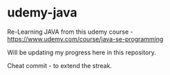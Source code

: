 # udemy-java

Re-Learning JAVA from this udemy course - https://www.udemy.com/course/java-se-programming

Will be updating my progress here in this repository.

Cheat commit - to extend the streak.
